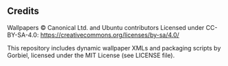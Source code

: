 ## Credits

Wallpapers © Canonical Ltd. and Ubuntu contributors
Licensed under CC-BY-SA-4.0:
https://creativecommons.org/licenses/by-sa/4.0/

This repository includes dynamic wallpaper XMLs and packaging scripts by Gorbiel,
licensed under the MIT License (see LICENSE file).

